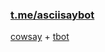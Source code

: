 ### [t.me/asciisaybot](https://t.me/asciisaybot)
[cowsay](https://github.com/sckott/cowsay) + [tbot](https://github.com/yanzay/tbot) <br />
